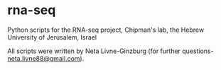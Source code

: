 # rna-seq
Python scripts for the RNA-seq project, Chipman's lab, the Hebrew University of Jerusalem, Israel

All scripts were written by Neta Livne-Ginzburg (for further questions- neta.livne88@gmail.com).


